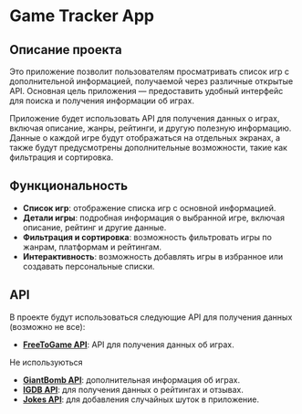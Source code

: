 # Game Tracker App

## Описание проекта

Это приложение позволит пользователям просматривать список игр с дополнительной информацией, получаемой через различные открытые API. Основная цель приложения — предоставить удобный интерфейс для поиска и получения информации об играх.

Приложение будет использовать API для получения данных о играх, включая описание, жанры, рейтинги, и другую полезную информацию. Данные о каждой игре будут отображаться на отдельных экранах, а также будут предусмотрены дополнительные возможности, такие как фильтрация и сортировка.

## Функциональность

- **Список игр**: отображение списка игр с основной информацией.
- **Детали игры**: подробная информация о выбранной игре, включая описание, рейтинг и другие данные.
- **Фильтрация и сортировка**: возможность фильтровать игры по жанрам, платформам и рейтингам.
- **Интерактивность**: возможность добавлять игры в избранное или создавать персональные списки.

## API

В проекте будут использоваться следующие API для получения данных (возможно не все):

- **[FreeToGame API](https://www.freetogame.com/api-doc)**: API для получения данных об играх.

Не используються
- **[GiantBomb API](https://www.giantbomb.com/api/documentation/#toc-0-17)**: дополнительная информация об играх.
- **[IGDB API](https://api-docs.igdb.com/#rate-limits)**: для получения данных о рейтингах и отзывах.
- **[Jokes API](https://jokes.one/api/joke/#java)**: для добавления случайных шуток в приложение.
